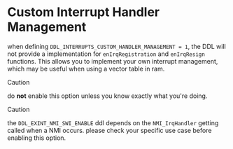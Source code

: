 # Custom Interrupt Handler Management

when defining `DDL_INTERRUPTS_CUSTOM_HANDLER_MANAGEMENT = 1`, the DDL will not provide a implementation for `enIrqRegistration` and `enIrqResign` functions.
This allows you to implement your own interrupt management, which may be useful when using a vector table in ram.

> [!CAUTION]
> do **not** enable this option unless you know exactly what you're doing.

> [!CAUTION]
> the `DDL_EXINT_NMI_SWI_ENABLE` ddl depends on the `NMI_IrqHandler` getting called when a NMI occurs.
> please check your specific use case before enabling this option.
